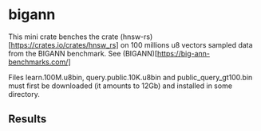 # bigann

This mini crate benches the crate (hnsw-rs)[https://crates.io/crates/hnsw_rs] on 100 millions u8 vectors sampled data from the BIGANN benchmark. See (BIGANN)[https://big-ann-benchmarks.com/]

Files learn.100M.u8bin, query.public.10K.u8bin and public_query_gt100.bin must first be downloaded (it amounts to 12Gb)
and installed in some directory.


## Results


